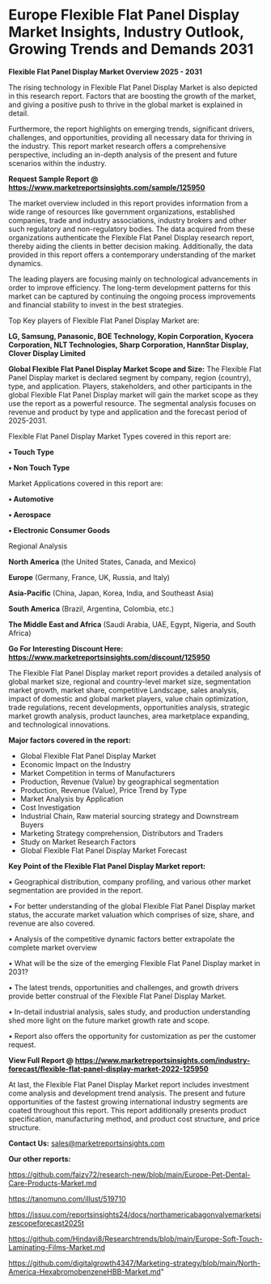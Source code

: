 # Europe Flexible Flat Panel Display Market Insights, Industry Outlook, Growing Trends and Demands 2031

<Strong> Flexible Flat Panel Display Market Overview 2025 - 2031</strong>

The rising technology in Flexible Flat Panel Display Market is also depicted in this research report. Factors that are boosting the growth of the market, and giving a positive push to thrive in the global market is explained in detail.

Furthermore, the report highlights on emerging trends, significant drivers, challenges, and opportunities, providing all necessary data for thriving in the industry. This report market research offers a comprehensive perspective, including an in-depth analysis of the present and future scenarios within the industry.

<strong>Request Sample Report @ <a href=https://www.marketreportsinsights.com/sample/125950>https://www.marketreportsinsights.com/sample/125950</a></strong>

The market overview included in this report provides information from a wide range of resources like government organizations, established companies, trade and industry associations, industry brokers and other such regulatory and non-regulatory bodies. The data acquired from these organizations authenticate the Flexible Flat Panel Display research report, thereby aiding the clients in better decision making. Additionally, the data provided in this report offers a contemporary understanding of the market dynamics.

The leading players are focusing mainly on technological advancements in order to improve efficiency. The long-term development patterns for this market can be captured by continuing the ongoing process improvements and financial stability to invest in the best strategies.

Top Key players of Flexible Flat Panel Display Market are:

<strong>LG, Samsung, Panasonic, BOE Technology, Kopin Corporation, Kyocera Corporation, NLT Technologies, Sharp Corporation, HannStar Display, Clover Display Limited</strong>

<strong><b>Global Flexible Flat Panel Display Market Scope and Size:</b></strong>
The Flexible Flat Panel Display market is declared segment by company, region (country), type, and application. Players, stakeholders, and other participants in the global Flexible Flat Panel Display market will gain the market scope as they use the report as a powerful resource. The segmental analysis focuses on revenue and product by type and application and the forecast period of 2025-2031.

Flexible Flat Panel Display Market Types covered in this report are:

<strong>• Touch Type

• Non Touch Type</strong>

Market Applications covered in this report are:

<strong>• Automotive

• Aerospace

• Electronic Consumer Goods</strong> 

Regional Analysis

<strong>North America</strong> (the United States, Canada, and Mexico)

<strong>Europe</strong> (Germany, France, UK, Russia, and Italy)

<strong>Asia-Pacific</strong> (China, Japan, Korea, India, and Southeast Asia)

<strong>South America</strong> (Brazil, Argentina, Colombia, etc.)

<strong>The Middle East and Africa</strong> (Saudi Arabia, UAE, Egypt, Nigeria, and South Africa)

<strong>Go For Interesting Discount Here: <a href=https://www.marketreportsinsights.com/discount/125950>https://www.marketreportsinsights.com/discount/125950</a></strong>

The Flexible Flat Panel Display market report provides a detailed analysis of global market size, regional and country-level market size, segmentation market growth, market share, competitive Landscape, sales analysis, impact of domestic and global market players, value chain optimization, trade regulations, recent developments, opportunities analysis, strategic market growth analysis, product launches, area marketplace expanding, and technological innovations.

<strong><b>Major factors covered in the report:</b></strong>
<ul>
  <li>Global Flexible Flat Panel Display Market </li>
  <li>Economic Impact on the Industry</li>
  <li>Market Competition in terms of Manufacturers</li>
  <li>Production, Revenue (Value) by geographical segmentation</li>
  <li>Production, Revenue (Value), Price Trend by Type</li>
  <li>Market Analysis by Application</li>
  <li>Cost Investigation</li>
  <li>Industrial Chain, Raw material sourcing strategy and Downstream Buyers</li>
  <li>Marketing Strategy comprehension, Distributors and Traders</li>
  <li>Study on Market Research Factors</li>
  <li>Global Flexible Flat Panel Display Market Forecast</li>
</ul>

<strong><b>Key Point of the Flexible Flat Panel Display Market report:</b></strong>

• Geographical distribution, company profiling, and various other market segmentation are provided in the report.

• For better understanding of the global Flexible Flat Panel Display market status, the accurate market valuation which comprises of size, share, and revenue are also covered.

• Analysis of the competitive dynamic factors better extrapolate the complete market overview

• What will be the size of the emerging Flexible Flat Panel Display market in 2031?

• The latest trends, opportunities and challenges, and growth drivers provide better construal of the Flexible Flat Panel Display Market.

• In-detail industrial analysis, sales study, and production understanding shed more light on the future market growth rate and scope.

• Report also offers the opportunity for customization as per the customer request.

<strong><b>View Full Report @ <a href=https://www.marketreportsinsights.com/industry-forecast/flexible-flat-panel-display-market-2022-125950>https://www.marketreportsinsights.com/industry-forecast/flexible-flat-panel-display-market-2022-125950</a></b></strong>


At last, the Flexible Flat Panel Display Market report includes investment come analysis and development trend analysis. The present and future opportunities of the fastest growing international industry segments are coated throughout this report. This report additionally presents product specification, manufacturing method, and product cost structure, and price structure.

<strong>Contact Us:</strong>
sales@marketreportsinsights.com

<strong>Our other reports:</strong>

<a href=https://github.com/faizy72/research-new/blob/main/Europe-Pet-Dental-Care-Products-Market.md>https://github.com/faizy72/research-new/blob/main/Europe-Pet-Dental-Care-Products-Market.md</a>

<a href=https://tanomuno.com/illust/519710>https://tanomuno.com/illust/519710</a>

<a href=https://issuu.com/reportsinsights24/docs/northamericabagonvalvemarketsizescopeforecast2025t>https://issuu.com/reportsinsights24/docs/northamericabagonvalvemarketsizescopeforecast2025t</a>

<a href=https://github.com/Hindavi8/Researchtrends/blob/main/Europe-Soft-Touch-Laminating-Films-Market.md>https://github.com/Hindavi8/Researchtrends/blob/main/Europe-Soft-Touch-Laminating-Films-Market.md</a>

<a href=https://github.com/digitalgrowth4347/Marketing-strategy/blob/main/North-America-HexabromobenzeneHBB-Market.md>https://github.com/digitalgrowth4347/Marketing-strategy/blob/main/North-America-HexabromobenzeneHBB-Market.md</a>"
